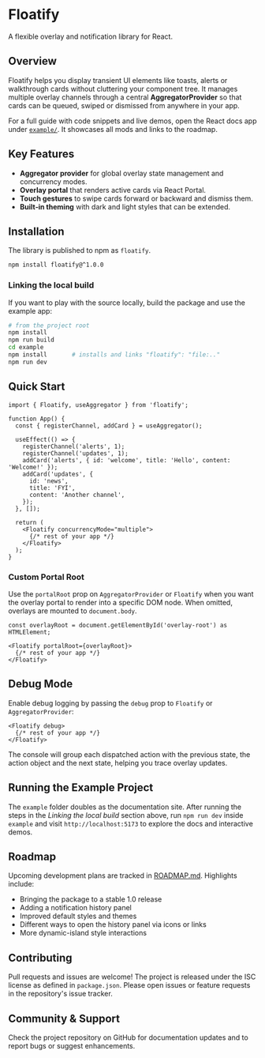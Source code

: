 # Floatify

A flexible overlay and notification library for React.

## Overview

Floatify helps you display transient UI elements like toasts, alerts or walkthrough cards without cluttering your component tree. It manages multiple overlay channels through a central **AggregatorProvider** so that cards can be queued, swiped or dismissed from anywhere in your app.

For a full guide with code snippets and live demos, open the React docs app under [`example/`](example/index.html). It showcases all mods and links to the roadmap.

## Key Features

- **Aggregator provider** for global overlay state management and concurrency modes.
- **Overlay portal** that renders active cards via React Portal.
- **Touch gestures** to swipe cards forward or backward and dismiss them.
- **Built‑in theming** with dark and light styles that can be extended.

## Installation

The library is published to npm as `floatify`.

```bash
npm install floatify@^1.0.0
```

### Linking the local build

If you want to play with the source locally, build the package and use the example app:

```bash
# from the project root
npm install
npm run build
cd example
npm install       # installs and links "floatify": "file:.."
npm run dev
```

## Quick Start

```tsx
import { Floatify, useAggregator } from 'floatify';

function App() {
  const { registerChannel, addCard } = useAggregator();

  useEffect(() => {
    registerChannel('alerts', 1);
    registerChannel('updates', 1);
    addCard('alerts', { id: 'welcome', title: 'Hello', content: 'Welcome!' });
    addCard('updates', {
      id: 'news',
      title: 'FYI',
      content: 'Another channel',
    });
  }, []);

  return (
    <Floatify concurrencyMode="multiple">
      {/* rest of your app */}
    </Floatify>
  );
}
```

### Custom Portal Root

Use the `portalRoot` prop on `AggregatorProvider` or `Floatify` when you want the overlay portal to render into a specific DOM node. When omitted, overlays are mounted to `document.body`.

```tsx
const overlayRoot = document.getElementById('overlay-root') as HTMLElement;

<Floatify portalRoot={overlayRoot}>
  {/* rest of your app */}
</Floatify>
```

## Debug Mode

Enable debug logging by passing the `debug` prop to `Floatify` or
`AggregatorProvider`:

```tsx
<Floatify debug>
  {/* rest of your app */}
</Floatify>
```

The console will group each dispatched action with the previous state,
the action object and the next state, helping you trace overlay updates.

## Running the Example Project

The `example` folder doubles as the documentation site. After running the steps in the *Linking the local build* section above, run `npm run dev` inside `example` and visit `http://localhost:5173` to explore the docs and interactive demos.

## Roadmap

Upcoming development plans are tracked in [ROADMAP.md](ROADMAP.md). Highlights include:

- Bringing the package to a stable 1.0 release
- Adding a notification history panel
- Improved default styles and themes
- Different ways to open the history panel via icons or links
- More dynamic-island style interactions

## Contributing

Pull requests and issues are welcome! The project is released under the ISC license as defined in `package.json`. Please open issues or feature requests in the repository's issue tracker.

## Community & Support

Check the project repository on GitHub for documentation updates and to report bugs or suggest enhancements.
